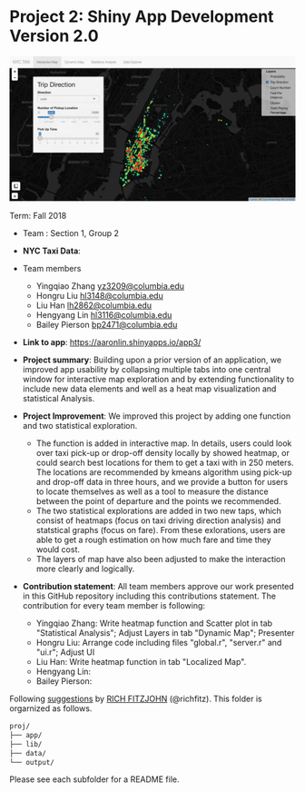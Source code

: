 # Project 2: Shiny App Development Version 2.0

![screenshot](data/screenshot.png)

Term: Fall 2018

+ Team : Section 1, Group 2
+ **NYC Taxi Data**: 
+ Team members
	+ Yingqiao Zhang yz3209@columbia.edu
	+ Hongru Liu hl3148@columbia.edu
	+ Liu Han lh2862@columbia.edu
	+ Hengyang Lin hl3116@columbia.edu
	+ Bailey Pierson bp2471@columbia.edu

+ **Link to app**:
 https://aaronlin.shinyapps.io/app3/

+ **Project summary**: Building upon a prior version of an application, we improved app usability by collapsing multiple tabs into one central window for interactive map exploration and by extending functionality to include new data elements and well as a heat map visualization and statistical Analysis.

+ **Project Improvement**: We improved this project by adding one function and two statistical exploration. 
  + The function is added in interactive map. In details, users could look over taxi pick-up or drop-off density locally by showed heatmap, or could search best locations for them to get a taxi with in 250 meters. The locations are recommended by kmeans algorithm using pick-up and drop-off data in three hours, and we provide a button for users to locate themselves as well as a tool to measure the distance between the point of departure and the points we recommended. 
  + The two statistical explorations are added in two new taps, which consist of heatmaps (focus on taxi driving direction analysis) and statstical graphs (focus on fare). From these exlorations, users are able to get a rough estimation on how much fare and time they would cost. 
  + The layers of map have also been adjusted to make the interaction more clearly and logically.

+ **Contribution statement**: All team members approve our work presented in this GitHub repository including this contributions statement. The contribution for every team member is following:
	+ Yingqiao Zhang: Write heatmap function and Scatter plot in tab "Statistical Analysis";
Adjust Layers in tab "Dynamic Map";
Presenter
	+ Hongru Liu: Arrange code including files "global.r", "server.r" and "ui.r"; Adjust UI
	+ Liu Han: Write heatmap function in tab "Localized Map".
	+ Hengyang Lin: 
	+ Bailey Pierson:
	
Following [suggestions](http://nicercode.github.io/blog/2013-04-05-projects/) by [RICH FITZJOHN](http://nicercode.github.io/about/#Team) (@richfitz). This folder is orgarnized as follows.

```
proj/
├── app/
├── lib/
├── data/
└── output/
```

Please see each subfolder for a README file.

